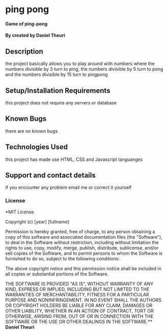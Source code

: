 # ping pong
#### Game of ping-pong
#### By **created by Daniel Theuri**
## Description
 the project basically allows you to play around with numbers where the numbers divisible by 3 turn to ping, the numbers divisible by 5 turn to pong and the numbers divisible by 15 turn to pingpong
## Setup/Installation Requirements
this project does not require any servers or database
## Known Bugs
there are no known bugs
## Technologies Used
this project has made use HTML, CSS and Javascript languanges
## Support and contact details
If you encounter any problem email me or correct it yourself
### License
*MIT License

Copyright (c) [year] [fullname]

Permission is hereby granted, free of charge, to any person obtaining a copy of this software and associated documentation files (the "Software"), to deal in the Software without restriction, including without limitation the rights to use, copy, modify, merge, publish, distribute, sublicense, and/or sell copies of the Software, and to permit persons to whom the Software is furnished to do so, subject to the following conditions:

The above copyright notice and this permission notice shall be included in all copies or substantial portions of the Software.

THE SOFTWARE IS PROVIDED "AS IS", WITHOUT WARRANTY OF ANY KIND, EXPRESS OR IMPLIED, INCLUDING BUT NOT LIMITED TO THE WARRANTIES OF MERCHANTABILITY, FITNESS FOR A PARTICULAR PURPOSE AND NONINFRINGEMENT. IN NO EVENT SHALL THE AUTHORS OR COPYRIGHT HOLDERS BE LIABLE FOR ANY CLAIM, DAMAGES OR OTHER LIABILITY, WHETHER IN AN ACTION OF CONTRACT, TORT OR OTHERWISE, ARISING FROM, OUT OF OR IN CONNECTION WITH THE SOFTWARE OR THE USE OR OTHER DEALINGS IN THE SOFTWARE.** **Daniel Theuri**
  

